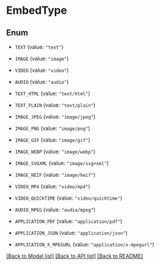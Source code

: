 # EmbedType

## Enum


* `TEXT` (value: `"text"`)

* `IMAGE` (value: `"image"`)

* `VIDEO` (value: `"video"`)

* `AUDIO` (value: `"audio"`)

* `TEXT_HTML` (value: `"text/html"`)

* `TEXT_PLAIN` (value: `"text/plain"`)

* `IMAGE_JPEG` (value: `"image/jpeg"`)

* `IMAGE_PNG` (value: `"image/png"`)

* `IMAGE_GIF` (value: `"image/gif"`)

* `IMAGE_WEBP` (value: `"image/webp"`)

* `IMAGE_SVGXML` (value: `"image/svg+xml"`)

* `IMAGE_HEIF` (value: `"image/heif"`)

* `VIDEO_MP4` (value: `"video/mp4"`)

* `VIDEO_QUICKTIME` (value: `"video/quicktime"`)

* `AUDIO_MPEG` (value: `"audio/mpeg"`)

* `APPLICATION_PDF` (value: `"application/pdf"`)

* `APPLICATION_JSON` (value: `"application/json"`)

* `APPLICATION_X_MPEGURL` (value: `"application/x-mpegurl"`)


[[Back to Model list]](../README.md#documentation-for-models) [[Back to API list]](../README.md#documentation-for-api-endpoints) [[Back to README]](../README.md)


